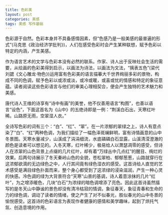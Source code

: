 ```yaml
---
title: 色彩美
layout: post
categories: 美感
tags: 美感 写作基础
---
```


色彩源于自然。色彩本身并不具备感情因素，但“色感乃是一般美感的最普遍的形式”(马克思《政治经济学批判》)，人们在感受色彩时会产生某种联想，赋予色彩以特定的内涵，产生美感。

作为语言艺术的文学与色彩本没有必然的联系。作家、诗人出于反映社会生活的需要，从绘画的色彩美得到启示，以画法为诗法，以画法为文法，“摛表五色”(梁代刘勰《文心雕龙·物色》)运用富有色彩美的语言描摹大千世界绚丽多彩的景物，构成不同的色调，赋予色彩以或浓或淡，或冷或暖，或喜或忧的情感和特定的象征意蕴。读者阅读这些色彩语言与他们的审美心理相契合，便会产生独特的艺术魅力和美感。

唐代诗人王维的诗享有“诗中有画”的美誉，他不仅善用语言“构图”，也善以语言“设色”，下面这首名为《山中》的五绝诗即是一例：“荆溪白石出，天寒红叶稀。山路原无雨，空翠湿人衣。”

全诗写色彩的词有三个：“白”、“红”、“翠”。在一片浓郁的翠绿之上，诗人有意点染了“白”、“红”两种色调，为我们描绘了一幅色泽斑斓鲜明，富有诗情画意的山中冬景图。天寒水量减少，山溪成了涓涓细流，水底磷磷白石显露，山溪清滢澄澈的颜色是读者可以想见的。入冬天寒，红叶稀少，极易给人以萧瑟凋零的感受，但诗人在浓翠的山色背景上点缀的几片红叶，却有着“万绿丛中几点红”的醒目、绚烂的效果。后两句诗展示了冬天秦岭山色的全貌，苍松翠柏、郁郁葱葱，山路就穿行在这浓郁欲滴的无边绿色之中，人行其间竟有绿色湿衣的感受。这首诗给人直觉的艺术感受是满目绿色扑面而来，整个身心都受到了这浓绿的浸染滋润，产生一种心灵的快感。冷色调的绿为大背景符合“天寒”山景的基调，诗人着意涂抹的几片“红叶”，为之增添暖色，几块“白石”为浓绿的暗色调增添了亮色。因此这首诗虽然描写的是冬天山中静谧的景色却没有清冷枯寂的情调，象征春天，象征青春和生命的力的绿色调，调动了读者的情绪，使之产生了对不似春光，胜似春光的山中冬景的愉悦感受。这首诗的色彩语言为表现作者健康的感情和美学趣味，起到了烘托气氛、创造意境的作用。 